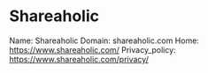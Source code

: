 
# Shareaholic

Name: Shareaholic
Domain: shareaholic.com
Home: https://www.shareaholic.com/
Privacy_policy: https://www.shareaholic.com/privacy/
